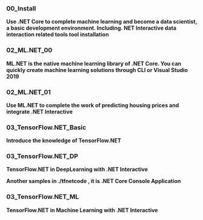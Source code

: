 ### **00_Install** ####

**Use .NET Core to complete machine learning and become a data scientist, a basic development environment. Including. NET Interactive data interaction related tools tool installation**

### **02_ML.NET_00** ####

**ML.NET is the native machine learning library of .NET Core. You can quickly create machine learning solutions through CLI or Visual Studio 2019**

### **02_ML.NET_01** ####

**Use ML.NET to complete the work of predicting housing prices and integrate .NET Interactive**

### **03_TensorFlow.NET_Basic** ####

**Introduce the knowledge of TensorFlow.NET**

### **03_TensorFlow.NET_DP** ####

**TensorFlow.NET in DeepLearning with .NET Interactive**

**Another samples in ./tfnetcode , it is .NET Core Console Application**

### **03_TensorFlow.NET_ML** ####

**TensorFlow.NET in Machine Learning with .NET Interactive**



